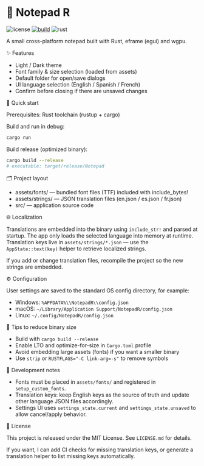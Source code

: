 # 📝 Notepad R

![license](https://img.shields.io/badge/license-MIT-blue.svg) [![build](https://github.com/JuanLeo83/NotepadR/actions/workflows/ci.yml/badge.svg)](https://github.com/JuanLeo83/NotepadR/actions/workflows/ci.yml) ![rust](https://img.shields.io/badge/rust-stable-000000.svg?logo=rust)

A small cross-platform notepad built with Rust, eframe (egui) and wgpu.

✨ Features
- Light / Dark theme
- Font family & size selection (loaded from assets)
- Default folder for open/save dialogs
- UI language selection (English / Spanish / French)
- Confirm before closing if there are unsaved changes

🚀 Quick start

Prerequisites: Rust toolchain (rustup + cargo)

Build and run in debug:

```bash
cargo run
```

Build release (optimized binary):

```bash
cargo build --release
# executable: target/release/Notepad
```

🗂️ Project layout

- assets/fonts/ — bundled font files (TTF) included with include_bytes!
- assets/strings/ — JSON translation files (en.json / es.json / fr.json)
- src/ — application source code

🌐 Localization

Translations are embedded into the binary using `include_str!` and parsed at startup. The app only loads the selected language into memory at runtime. Translation keys live in `assets/strings/*.json` — use the `AppState::text(key)` helper to retrieve localized strings.

If you add or change translation files, recompile the project so the new strings are embedded.

⚙️ Configuration

User settings are saved to the standard OS config directory, for example:
- Windows: `%APPDATA%\\NotepadR\\config.json`
- macOS: `~/Library/Application Support/NotepadR/config.json`
- Linux: `~/.config/NotepadR/config.json`

🔧 Tips to reduce binary size

- Build with `cargo build --release`
- Enable LTO and optimize-for-size in `Cargo.toml` profile
- Avoid embedding large assets (fonts) if you want a smaller binary
- Use `strip` or `RUSTFLAGS="-C link-arg=-s"` to remove symbols

📝 Development notes

- Fonts must be placed in `assets/fonts/` and registered in `setup_custom_fonts`.
- Translation keys: keep English keys as the source of truth and update other language JSON files accordingly.
- Settings UI uses `settings_state.current` and `settings_state.unsaved` to allow cancel/apply behavior.

📄 License

This project is released under the MIT License. See `LICENSE.md` for details.

If you want, I can add CI checks for missing translation keys, or generate a translation helper to list missing keys automatically.
